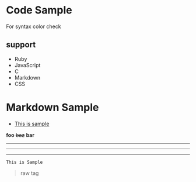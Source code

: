 # Code Sample

For syntax color check

## support
- Ruby
- JavaScript
- C
- Markdown
- CSS

# Markdown Sample
- [This is sample](http://example.com)

**foo**
~~baz~~
__bar__

----
----
----

```
This is Sample
```

<blockquote>raw tag</blockquote>
